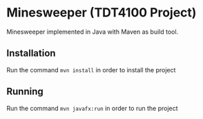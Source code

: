 # Minesweeper (TDT4100 Project)

Minesweeper implemented in Java with Maven as build tool. 

## Installation

Run the command `mvn install` in order to install the project

## Running

Run the command `mvn javafx:run` in order to run the project
